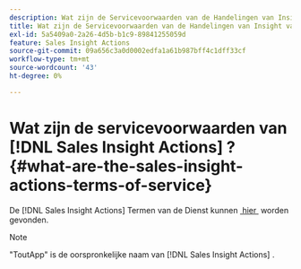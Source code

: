 ```yaml
---
description: Wat zijn de Servicevoorwaarden van de Handelingen van Insight van de Verkoop? - Marketo Docs - Productdocumentatie
title: Wat zijn de Servicevoorwaarden van de Handelingen van Insight van de Verkoop?
exl-id: 5a5409a0-2a26-4d5b-b1c9-89841255059d
feature: Sales Insight Actions
source-git-commit: 09a656c3a0d0002edfa1a61b987bff4c1dff33cf
workflow-type: tm+mt
source-wordcount: '43'
ht-degree: 0%

---
```


# Wat zijn de servicevoorwaarden van [!DNL Sales Insight Actions] ? {#what-are-the-sales-insight-actions-terms-of-service}

De [!DNL Sales Insight Actions] Termen van de Dienst kunnen [&#x200B; hier &#x200B;](https://documents.marketo.com/toutapp/terms) worden gevonden.

>[!NOTE]
>
>&quot;ToutApp&quot; is de oorspronkelijke naam van [!DNL Sales Insight Actions] .
